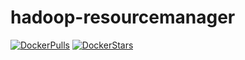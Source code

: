 # hadoop-resourcemanager

[![DockerPulls](https://img.shields.io/docker/pulls/honomoa/hadoop-resourcemanager.svg)](https://registry.hub.docker.com/u/honomoa/hadoop-resourcemanager/)
[![DockerStars](https://img.shields.io/docker/stars/honomoa/hadoop-resourcemanager.svg)](https://registry.hub.docker.com/u/honomoa/hadoop-resourcemanager/)
